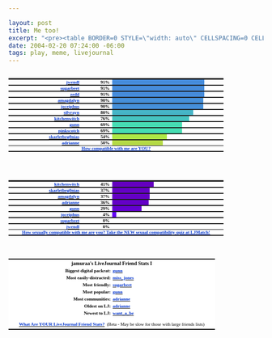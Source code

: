 ```yaml
--- 

layout: post
title: Me too!
excerpt: "<pre><table BORDER=0 STYLE=\"width: auto\" CELLSPACING=0 CELLPADDING=0><tr><td BGCOLOR=\"#FFFFFF\" STYLE=\"padding: 0px\"><table BORDER=0 STYLE=\"margin: 0px\"><tr><td STYLE=\"padding: 0px\"><table border=0 CELLSPACING=0 CELLPADDING=0 STYLE=\"margin: 0px\"><tr><td STYLE=\"padding: 0px; text-align: right; width: 140px\"><b><a target=\"_new\" HREF=\"http://www.livejournal.com/users/jwendl/\"><font FACE=\"Verdana\" SIZE=\"1\" COLOR=\"#0033CC\">jwendl</font></a></b></td><td STYLE=\"padding: 0px; width: 20px\"></td><td STYLE=\"padding: 0px; text-align: right; width: 40px\"><font FACE=\"Verdana\" SIZE=\"1\" COLOR=\"#000000\"><b>91%<"
date: 2004-02-20 07:24:00 -06:00
tags: play, meme, livejournal
---
```

<pre>
<table style="width: auto" border="0" cellspacing="0" cellpadding="0">
<tbody>
<tr>
<td style="padding: 0px" bgcolor="#FFFFFF">
<table style="margin: 0px" border="0">
<tbody>
<tr>
<td style="padding: 0px">
<table style="margin: 0px" border="0" cellspacing="0" cellpadding="0">
<tbody>
<tr>
<td style="padding: 0px; text-align: right; width: 140px"><strong><a href="http://www.livejournal.com/users/jwendl/" target="_new"><span style="font-family: Verdana; color: #0033cc; font-size: xx-small;">jwendl</span></a></strong></td>
<td style="padding: 0px; width: 20px"></td>
<td style="padding: 0px; text-align: right; width: 40px"><span style="font-family: Verdana; color: #000000; font-size: xx-small;"><strong>91%</strong></span></td>
<td style="padding: 0px; width: 5px"></td>
<td style="padding: 0px; width: 182px" bgcolor="#468CDB"></td>
<td style="padding: 0px; width: 38px" bgcolor="white"></td>
</tr>
</tbody>
</table>
</td>
</tr>
<tr>
<td style="padding: 0px">
<table style="margin: 0px" border="0" cellspacing="0" cellpadding="0">
<tbody>
<tr>
<td style="padding: 0px; text-align: right; width: 140px"><strong><a href="http://www.livejournal.com/users/sugarbeet/" target="_new"><span style="font-family: Verdana; color: #0033cc; font-size: xx-small;">sugarbeet</span></a></strong></td>
<td style="padding: 0px; width: 20px"></td>
<td style="padding: 0px; text-align: right; width: 40px"><span style="font-family: Verdana; color: #000000; font-size: xx-small;"><strong>91%</strong></span></td>
<td style="padding: 0px; width: 5px"></td>
<td style="padding: 0px; width: 182px" bgcolor="#468CDB"></td>
<td style="padding: 0px; width: 38px" bgcolor="white"></td>
</tr>
</tbody>
</table>
</td>
</tr>
<tr>
<td style="padding: 0px">
<table style="margin: 0px" border="0" cellspacing="0" cellpadding="0">
<tbody>
<tr>
<td style="padding: 0px; text-align: right; width: 140px"><strong><a href="http://www.livejournal.com/users/zedd/" target="_new"><span style="font-family: Verdana; color: #0033cc; font-size: xx-small;">zedd</span></a></strong></td>
<td style="padding: 0px; width: 20px"></td>
<td style="padding: 0px; text-align: right; width: 40px"><span style="font-family: Verdana; color: #000000; font-size: xx-small;"><strong>91%</strong></span></td>
<td style="padding: 0px; width: 5px"></td>
<td style="padding: 0px; width: 182px" bgcolor="#468CDB"></td>
<td style="padding: 0px; width: 38px" bgcolor="white"></td>
</tr>
</tbody>
</table>
</td>
</tr>
<tr>
<td style="padding: 0px">
<table style="margin: 0px" border="0" cellspacing="0" cellpadding="0">
<tbody>
<tr>
<td style="padding: 0px; text-align: right; width: 140px"><strong><a href="http://www.livejournal.com/users/amagdalyn/" target="_new"><span style="font-family: Verdana; color: #0033cc; font-size: xx-small;">amagdalyn</span></a></strong></td>
<td style="padding: 0px; width: 20px"></td>
<td style="padding: 0px; text-align: right; width: 40px"><span style="font-family: Verdana; color: #000000; font-size: xx-small;"><strong>90%</strong></span></td>
<td style="padding: 0px; width: 5px"></td>
<td style="padding: 0px; width: 180px" bgcolor="#4690DA"></td>
<td style="padding: 0px; width: 40px" bgcolor="white"></td>
</tr>
</tbody>
</table>
</td>
</tr>
<tr>
<td style="padding: 0px">
<table style="margin: 0px" border="0" cellspacing="0" cellpadding="0">
<tbody>
<tr>
<td style="padding: 0px; text-align: right; width: 140px"><strong><a href="http://www.livejournal.com/users/joceiphus/" target="_new"><span style="font-family: Verdana; color: #0033cc; font-size: xx-small;">joceiphus</span></a></strong></td>
<td style="padding: 0px; width: 20px"></td>
<td style="padding: 0px; text-align: right; width: 40px"><span style="font-family: Verdana; color: #000000; font-size: xx-small;"><strong>90%</strong></span></td>
<td style="padding: 0px; width: 5px"></td>
<td style="padding: 0px; width: 180px" bgcolor="#4690DA"></td>
<td style="padding: 0px; width: 40px" bgcolor="white"></td>
</tr>
</tbody>
</table>
</td>
</tr>
<tr>
<td style="padding: 0px">
<table style="margin: 0px" border="0" cellspacing="0" cellpadding="0">
<tbody>
<tr>
<td style="padding: 0px; text-align: right; width: 140px"><strong><a href="http://www.livejournal.com/users/silvrayn/" target="_new"><span style="font-family: Verdana; color: #0033cc; font-size: xx-small;">silvrayn</span></a></strong></td>
<td style="padding: 0px; width: 20px"></td>
<td style="padding: 0px; text-align: right; width: 40px"><span style="font-family: Verdana; color: #000000; font-size: xx-small;"><strong>80%</strong></span></td>
<td style="padding: 0px; width: 5px"></td>
<td style="padding: 0px; width: 160px" bgcolor="#46B5C7"></td>
<td style="padding: 0px; width: 60px" bgcolor="white"></td>
</tr>
</tbody>
</table>
</td>
</tr>
<tr>
<td style="padding: 0px">
<table style="margin: 0px" border="0" cellspacing="0" cellpadding="0">
<tbody>
<tr>
<td style="padding: 0px; text-align: right; width: 140px"><strong><a href="http://www.livejournal.com/users/kitchenwitch/" target="_new"><span style="font-family: Verdana; color: #0033cc; font-size: xx-small;">kitchenwitch</span></a></strong></td>
<td style="padding: 0px; width: 20px"></td>
<td style="padding: 0px; text-align: right; width: 40px"><span style="font-family: Verdana; color: #000000; font-size: xx-small;"><strong>76%</strong></span></td>
<td style="padding: 0px; width: 5px"></td>
<td style="padding: 0px; width: 152px" bgcolor="#46C3C0"></td>
<td style="padding: 0px; width: 68px" bgcolor="white"></td>
</tr>
</tbody>
</table>
</td>
</tr>
<tr>
<td style="padding: 0px">
<table style="margin: 0px" border="0" cellspacing="0" cellpadding="0">
<tbody>
<tr>
<td style="padding: 0px; text-align: right; width: 140px"><strong><a href="http://www.livejournal.com/users/gunn/" target="_new"><span style="font-family: Verdana; color: #0033cc; font-size: xx-small;">gunn</span></a></strong></td>
<td style="padding: 0px; width: 20px"></td>
<td style="padding: 0px; text-align: right; width: 40px"><span style="font-family: Verdana; color: #000000; font-size: xx-small;"><strong>69%</strong></span></td>
<td style="padding: 0px; width: 5px"></td>
<td style="padding: 0px; width: 138px" bgcolor="#46DDB3"></td>
<td style="padding: 0px; width: 82px" bgcolor="white"></td>
</tr>
</tbody>
</table>
</td>
</tr>
<tr>
<td style="padding: 0px">
<table style="margin: 0px" border="0" cellspacing="0" cellpadding="0">
<tbody>
<tr>
<td style="padding: 0px; text-align: right; width: 140px"><strong><a href="http://www.livejournal.com/users/pinkscotch/" target="_new"><span style="font-family: Verdana; color: #0033cc; font-size: xx-small;">pinkscotch</span></a></strong></td>
<td style="padding: 0px; width: 20px"></td>
<td style="padding: 0px; text-align: right; width: 40px"><span style="font-family: Verdana; color: #000000; font-size: xx-small;"><strong>69%</strong></span></td>
<td style="padding: 0px; width: 5px"></td>
<td style="padding: 0px; width: 138px" bgcolor="#46DDB3"></td>
<td style="padding: 0px; width: 82px" bgcolor="white"></td>
</tr>
</tbody>
</table>
</td>
</tr>
<tr>
<td style="padding: 0px">
<table style="margin: 0px" border="0" cellspacing="0" cellpadding="0">
<tbody>
<tr>
<td style="padding: 0px; text-align: right; width: 140px"><strong><a href="http://www.livejournal.com/users/skarletbeg0nias/" target="_new"><span style="font-family: Verdana; color: #0033cc; font-size: xx-small;">skarletbeg0nias</span></a></strong></td>
<td style="padding: 0px; width: 20px"></td>
<td style="padding: 0px; text-align: right; width: 40px"><span style="font-family: Verdana; color: #000000; font-size: xx-small;"><strong>54%</strong></span></td>
<td style="padding: 0px; width: 5px"></td>
<td style="padding: 0px; width: 108px" bgcolor="#ADE846"></td>
<td style="padding: 0px; width: 112px" bgcolor="white"></td>
</tr>
</tbody>
</table>
</td>
</tr>
<tr>
<td style="padding: 0px">
<table style="margin: 0px" border="0" cellspacing="0" cellpadding="0">
<tbody>
<tr>
<td style="padding: 0px; text-align: right; width: 140px"><strong><a href="http://www.livejournal.com/users/adrianne/" target="_new"><span style="font-family: Verdana; color: #0033cc; font-size: xx-small;">adrianne</span></a></strong></td>
<td style="padding: 0px; width: 20px"></td>
<td style="padding: 0px; text-align: right; width: 40px"><span style="font-family: Verdana; color: #000000; font-size: xx-small;"><strong>50%</strong></span></td>
<td style="padding: 0px; width: 5px"></td>
<td style="padding: 0px; width: 100px" bgcolor="#B5DA46"></td>
<td style="padding: 0px; width: 120px" bgcolor="white"></td>
</tr>
</tbody>
</table>
</td>
</tr>
<tr>
<td style="padding: 0px; text-align: center" colspan="6" align="center" bgcolor="#FFFFFF"><strong><a href="http://www.ljmatch.com/index.php?r=ezInRELJSVJdZc3EJ+g3Lu2d75N3mxe2" target="_new"><span style="font-family: Verdana; color: #0033cc; font-size: xx-small;"><span style="text-decoration: underline;">How compatible with me are YOU?</span></span></a></strong></td>
</tr>
</tbody>
</table>
</td>
</tr>
</tbody>
</table>
</pre>
<pre>
<table style="width: auto" border="0" cellspacing="0" cellpadding="0">
<tbody>
<tr>
<td style="padding: 0px" bgcolor="#FFFFFF">
<table style="margin: 0px" border="0">
<tbody>
<tr>
<td style="padding: 0px">
<table style="margin: 0px" border="0" cellspacing="0" cellpadding="0">
<tbody>
<tr>
<td style="padding: 0px; text-align: right; width: 140px"><strong><a href="http://www.livejournal.com/users/kitchenwitch/" target="_new"><span style="font-family: Verdana; color: #0033cc; font-size: xx-small;">kitchenwitch</span></a></strong></td>
<td style="padding: 0px; width: 20px"></td>
<td style="padding: 0px; text-align: right; width: 40px"><span style="font-family: Verdana; color: #000000; font-size: xx-small;"><strong>41%</strong></span></td>
<td style="padding: 0px; width: 5px"></td>
<td style="padding: 0px; width: 82px" bgcolor="#6400BF"></td>
<td style="padding: 0px; width: 138px" bgcolor="white"></td>
</tr>
</tbody>
</table>
</td>
</tr>
<tr>
<td style="padding: 0px">
<table style="margin: 0px" border="0" cellspacing="0" cellpadding="0">
<tbody>
<tr>
<td style="padding: 0px; text-align: right; width: 140px"><strong><a href="http://www.livejournal.com/users/skarletbeg0nias/" target="_new"><span style="font-family: Verdana; color: #0033cc; font-size: xx-small;">skarletbeg0nias</span></a></strong></td>
<td style="padding: 0px; width: 20px"></td>
<td style="padding: 0px; text-align: right; width: 40px"><span style="font-family: Verdana; color: #000000; font-size: xx-small;"><strong>37%</strong></span></td>
<td style="padding: 0px; width: 5px"></td>
<td style="padding: 0px; width: 74px" bgcolor="#6400C5"></td>
<td style="padding: 0px; width: 146px" bgcolor="white"></td>
</tr>
</tbody>
</table>
</td>
</tr>
<tr>
<td style="padding: 0px">
<table style="margin: 0px" border="0" cellspacing="0" cellpadding="0">
<tbody>
<tr>
<td style="padding: 0px; text-align: right; width: 140px"><strong><a href="http://www.livejournal.com/users/amagdalyn/" target="_new"><span style="font-family: Verdana; color: #0033cc; font-size: xx-small;">amagdalyn</span></a></strong></td>
<td style="padding: 0px; width: 20px"></td>
<td style="padding: 0px; text-align: right; width: 40px"><span style="font-family: Verdana; color: #000000; font-size: xx-small;"><strong>37%</strong></span></td>
<td style="padding: 0px; width: 5px"></td>
<td style="padding: 0px; width: 74px" bgcolor="#6400C5"></td>
<td style="padding: 0px; width: 146px" bgcolor="white"></td>
</tr>
</tbody>
</table>
</td>
</tr>
<tr>
<td style="padding: 0px">
<table style="margin: 0px" border="0" cellspacing="0" cellpadding="0">
<tbody>
<tr>
<td style="padding: 0px; text-align: right; width: 140px"><strong><a href="http://www.livejournal.com/users/adrianne/" target="_new"><span style="font-family: Verdana; color: #0033cc; font-size: xx-small;">adrianne</span></a></strong></td>
<td style="padding: 0px; width: 20px"></td>
<td style="padding: 0px; text-align: right; width: 40px"><span style="font-family: Verdana; color: #000000; font-size: xx-small;"><strong>36%</strong></span></td>
<td style="padding: 0px; width: 5px"></td>
<td style="padding: 0px; width: 72px" bgcolor="#6400C7"></td>
<td style="padding: 0px; width: 148px" bgcolor="white"></td>
</tr>
</tbody>
</table>
</td>
</tr>
<tr>
<td style="padding: 0px">
<table style="margin: 0px" border="0" cellspacing="0" cellpadding="0">
<tbody>
<tr>
<td style="padding: 0px; text-align: right; width: 140px"><strong><a href="http://www.livejournal.com/users/gunn/" target="_new"><span style="font-family: Verdana; color: #0033cc; font-size: xx-small;">gunn</span></a></strong></td>
<td style="padding: 0px; width: 20px"></td>
<td style="padding: 0px; text-align: right; width: 40px"><span style="font-family: Verdana; color: #000000; font-size: xx-small;"><strong>29%</strong></span></td>
<td style="padding: 0px; width: 5px"></td>
<td style="padding: 0px; width: 58px" bgcolor="#6400D2"></td>
<td style="padding: 0px; width: 162px" bgcolor="white"></td>
</tr>
</tbody>
</table>
</td>
</tr>
<tr>
<td style="padding: 0px">
<table style="margin: 0px" border="0" cellspacing="0" cellpadding="0">
<tbody>
<tr>
<td style="padding: 0px; text-align: right; width: 140px"><strong><a href="http://www.livejournal.com/users/joceiphus/" target="_new"><span style="font-family: Verdana; color: #0033cc; font-size: xx-small;">joceiphus</span></a></strong></td>
<td style="padding: 0px; width: 20px"></td>
<td style="padding: 0px; text-align: right; width: 40px"><span style="font-family: Verdana; color: #000000; font-size: xx-small;"><strong>4%</strong></span></td>
<td style="padding: 0px; width: 5px"></td>
<td style="padding: 0px; width: 8px" bgcolor="#6400F8"></td>
<td style="padding: 0px; width: 212px" bgcolor="white"></td>
</tr>
</tbody>
</table>
</td>
</tr>
<tr>
<td style="padding: 0px">
<table style="margin: 0px" border="0" cellspacing="0" cellpadding="0">
<tbody>
<tr>
<td style="padding: 0px; text-align: right; width: 140px"><strong><a href="http://www.livejournal.com/users/sugarbeet/" target="_new"><span style="font-family: Verdana; color: #0033cc; font-size: xx-small;">sugarbeet</span></a></strong></td>
<td style="padding: 0px; width: 20px"></td>
<td style="padding: 0px; text-align: right; width: 40px"><span style="font-family: Verdana; color: #000000; font-size: xx-small;"><strong>0%</strong></span></td>
<td style="padding: 0px; width: 5px"></td>
<td style="padding: 0px; width: 0px" bgcolor="#6400FF"></td>
<td style="padding: 0px; width: 220px" bgcolor="white"></td>
</tr>
</tbody>
</table>
</td>
</tr>
<tr>
<td style="padding: 0px">
<table style="margin: 0px" border="0" cellspacing="0" cellpadding="0">
<tbody>
<tr>
<td style="padding: 0px; text-align: right; width: 140px"><strong><a href="http://www.livejournal.com/users/jwendl/" target="_new"><span style="font-family: Verdana; color: #0033cc; font-size: xx-small;">jwendl</span></a></strong></td>
<td style="padding: 0px; width: 20px"></td>
<td style="padding: 0px; text-align: right; width: 40px"><span style="font-family: Verdana; color: #000000; font-size: xx-small;"><strong>0%</strong></span></td>
<td style="padding: 0px; width: 5px"></td>
<td style="padding: 0px; width: 0px" bgcolor="#6400FF"></td>
<td style="padding: 0px; width: 220px" bgcolor="white"></td>
</tr>
</tbody>
</table>
</td>
</tr>
<tr>
<td style="padding: 0px; text-align: center" colspan="6" align="center" bgcolor="#FFFFFF"><strong><a href="http://www.ljmatch.com/index.php?r=ezInRELJSVJdZc3EJ+g3Lu2d75N3mxe2&amp;goto=sextest_list" target="_new"><span style="font-family: Verdana; color: #0033cc; font-size: xx-small;"><span style="text-decoration: underline;">How sexually compatible with me are you?
Take the NEW sexual compatibility quiz at LJMatch!</span></span></a></strong></td>
</tr>
</tbody>
</table>
</td>
</tr>
</tbody>
</table>
</pre>
<table style="width: auto" border="0" cellspacing="0" cellpadding="0">
<tbody>
<tr>
<td style="padding: 0px" bgcolor="#FFFFFF">
<table style="margin: 0px" border="0">
<tbody>
<tr>
<td style="padding: 2px; text-align: center;" colspan="2" align="center"><span style="font-family: Verdana; color: #000000; font-size: x-small;"><strong>jamuraa's LiveJournal Friend Stats I</strong></span></td>
</tr>
<tr>
<td style="padding: 2px; text-align: right; width: 200px" align="right"><span style="font-family: Verdana; color: #000000; font-size: xx-small;"><strong>Biggest digital packrat:</strong></span></td>
<td style="padding: 2px; text-align: left; width: 200px" align="left"><strong><a href="http://www.livejournal.com/users/gunn/" target="_new"><span style="font-family: Verdana; color: #0033cc; font-size: xx-small;">gunn</span></a></strong></td>
</tr>
<tr>
<td style="padding: 2px; text-align: right; width: 200px" align="right"><span style="font-family: Verdana; color: #000000; font-size: xx-small;"><strong>Most easily-distracted:</strong></span></td>
<td style="padding: 2px; text-align: left; width: 200px" align="left"><strong><a href="http://www.livejournal.com/users/miss_jones/" target="_new"><span style="font-family: Verdana; color: #0033cc; font-size: xx-small;">miss_jones</span></a></strong></td>
</tr>
<tr>
<td style="padding: 2px; text-align: right; width: 200px" align="right"><span style="font-family: Verdana; color: #000000; font-size: xx-small;"><strong>Most friendly:</strong></span></td>
<td style="padding: 2px; text-align: left; width: 200px" align="left"><strong><a href="http://www.livejournal.com/users/sugarbeet/" target="_new"><span style="font-family: Verdana; color: #0033cc; font-size: xx-small;">sugarbeet</span></a></strong></td>
</tr>
<tr>
<td style="padding: 2px; text-align: right; width: 200px" align="right"><span style="font-family: Verdana; color: #000000; font-size: xx-small;"><strong>Most popular:</strong></span></td>
<td style="padding: 2px; text-align: left; width: 200px" align="left"><strong><a href="http://www.livejournal.com/users/gunn/" target="_new"><span style="font-family: Verdana; color: #0033cc; font-size: xx-small;">gunn</span></a></strong></td>
</tr>
<tr>
<td style="padding: 2px; text-align: right; width: 200px" align="right"><span style="font-family: Verdana; color: #000000; font-size: xx-small;"><strong>Most communities:</strong></span></td>
<td style="padding: 2px; text-align: left; width: 200px" align="left"><strong><a href="http://www.livejournal.com/users/adrianne/" target="_new"><span style="font-family: Verdana; color: #0033cc; font-size: xx-small;">adrianne</span></a></strong></td>
</tr>
<tr>
<td style="padding: 2px; text-align: right; width: 200px" align="right"><span style="font-family: Verdana; color: #000000; font-size: xx-small;"><strong>Oldest on LJ:</strong></span></td>
<td style="padding: 2px; text-align: left; width: 200px" align="left"><strong><a href="http://www.livejournal.com/users/adrianne/" target="_new"><span style="font-family: Verdana; color: #0033cc; font-size: xx-small;">adrianne</span></a></strong></td>
</tr>
<tr>
<td style="padding: 2px; text-align: right; width: 200px" align="right"><span style="font-family: Verdana; color: #000000; font-size: xx-small;"><strong>Newest to LJ:</strong></span></td>
<td style="padding: 2px; text-align: left; width: 200px" align="left"><strong><a href="http://www.livejournal.com/users/want_a_be/" target="_new"><span style="font-family: Verdana; color: #0033cc; font-size: xx-small;">want_a_be</span></a></strong></td>
</tr>
<tr>
<td style="padding: 2px; text-align: center;" colspan="2" align="center"><strong><a href="http://www.ljmatch.com/index.php?r=ezInRELJSVJdZc3EJ+g3Lu2d75N3mxe2&amp;goto=stats_list" target="_new"><span style="font-family: Verdana; color: #0033cc; font-size: xx-small;">What Are YOUR LiveJournal Friend Stats?</span></a></strong>
<span style="font-family: Verdana; color: #000000; font-size: xx-small;">(Beta - May be slow for those with large friends lists)</span></td>
</tr>
</tbody>
</table>
</td>
</tr>
</tbody>
</table>
